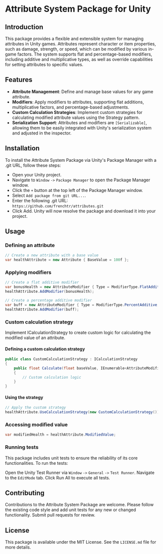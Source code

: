 # Attribute System Package for Unity

## Introduction
This package provides a flexible and extensible system for managing attributes in Unity games. Attributes represent character or item properties, such as damage, strength, or speed, which can be modified by various in-game factors. The system supports flat and percentage-based modifiers, including additive and multiplicative types, as well as override capabilities for setting attributes to specific values.

## Features
- **Attribute Management**: Define and manage base values for any game attribute.
- **Modifiers**: Apply modifiers to attributes, supporting flat additions, multiplicative factors, and percentage-based adjustments.
- **Custom Calculation Strategies**: Implement custom strategies for calculating modified attribute values using the Strategy pattern.
- **Serialization Support**: Attributes and modifiers are `[Serializable]`, allowing them to be easily integrated with Unity's serialization system and adjusted in the inspector.

## Installation
To install the Attribute System Package via Unity's Package Manager with a .git URL, follow these steps:

- Open your Unity project.
- Navigate to `Window` `->` `Package Manager` to open the Package Manager window.
- Click the `+` button at the top left of the Package Manager window.
- Select `Add package from git URL...`.
- Enter the following .git URL: `https://github.com/frenchtr/attributes.git`
- Click Add. Unity will now resolve the package and download it into your project.

## Usage

### Defining an attribute
```csharp
// Create a new attribute with a base value
var healthAttribute = new Attribute { BaseValue = 100f };
```

### Applying modifiers
```csharp
// Create a flat additive modifier
var bonusHealth = new AttributeModifier { Type = ModifierType.FlatAdditive, Value = 25f };
healthAttribute.AddModifier(bonusHealth);

// Create a percentage additive modifier
var buff = new AttributeModifier { Type = ModifierType.PercentAdditive, Value = 0.1f }; // 10% buff
healthAttribute.AddModifier(buff);
```

### Custom calculation strategy
Implement ICalculationStrategy to create custom logic for calculating the modified value of an attribute.

#### Defining a custom calculation strategy
```csharp
public class CustomCalculationStrategy : ICalculationStrategy
{
    public float Calculate(float baseValue, IEnumerable<AttributeModifier> modifiers)
    {
        // Custom calculation logic
    }
}
```

#### Using the strategy
```csharp
// Apply the custom strategy
healthAttribute.UseCalculationStrategy(new CustomCalculationStrategy());
```
### Accessing modified value
```csharp
var modifiedHealth = healthAttribute.ModifiedValue;
```
### Running tests
This package includes unit tests to ensure the reliability of its core functionalities. To run the tests:

Open the Unity Test Runner via `Window` `->` `General` `->` `Test Runner`.
Navigate to the `EditMode` tab.
Click Run All to execute all tests.

## Contributing
Contributions to the Attribute System Package are welcome. Please follow the existing code style and add unit tests for any new or changed functionality. Submit pull requests for review.

## License
This package is available under the MIT License. See the `LICENSE.md` file for more details.
